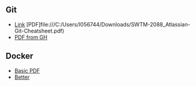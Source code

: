 

## Git
* [Link](https://www.atlassian.com/git/tutorials/atlassian-git-cheatsheet) [PDF]file:///C:/Users/I056744/Downloads/SWTM-2088_Atlassian-Git-Cheatsheet.pdf)
* [PDF from GH](https://education.github.com/git-cheat-sheet-education.pdf)

## Docker
* [Basic PDF](https://www.docker.com/sites/default/files/d8/2019-09/docker-cheat-sheet.pdf)
* [Better](https://github.com/collabnix/dockerlabs/blob/master/docker/cheatsheet/README.md)




